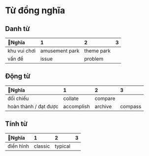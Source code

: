 # Từ đồng nghĩa

## Danh từ

| Nghĩa       | 1  | 2  |  3 |
|:---------- |:--- |:--- |:---|
| khu vui chơi | amusement park | theme park |
| vấn đề  | issue | problem |

## Động từ

| Nghĩa       | 1  | 2  |  3 |
|:---------- |:--- |:--- |:---|
| đối chiếu | collate | compare |
| hoàn thành / đạt được | accomplish | archive | compass |


## Tính từ

| Nghĩa       | 1  | 2  |  3 |
|:---------- |:--- |:--- |:---|
| điển hình | classic | typical |

